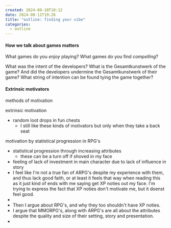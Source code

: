 ```yaml
---
created: 2024-08-10T10:12
date: 2024-08-11T19:26
title: "outline: finding your vibe"
categories:
  - outline
---
```

#### How we talk about games matters

What games do you *enjoy* playing?
What games do you find *compelling*?

What was the intent of the developers?
What is the Gesamtkunstwerk of the game?
And did the developers undermine the Gesamtkunstwerk of their game?
What string of intention can be found tying the game together?


#### Extrinsic motivators

methods of motivation

extrinsic motivation
- random loot drops in fun chests
	- I still like these kinds of motivators but only when they take a back seat

motivation by statistical progression in RPG's 
- statistical progression through increasing attributes
	- these can be a turn off if shoved in my face
- feeling of lack of investment in main character due to lack of influence in story
- I feel like I'm not a true fan of ARPG's despite my experience with them, and thus lack good faith, or at least it feels that way when reading this as it just kind of ends with me saying get XP noties out my face. I'm trying to express the fact that XP noties don't motivate me, but it doenst feel good.
- 
- Then I argue about RPG's, and why they too shouldn't have XP noties.
- I argue that MMORPG's, along with ARPG's are all about the attributes despite the quality and size of their setting, story and presentation. 
- 